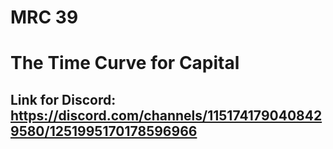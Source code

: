 # MRC 39

# The Time Curve for Capital

## Link for Discord: https://discord.com/channels/1151741790408429580/1251995170178596966
